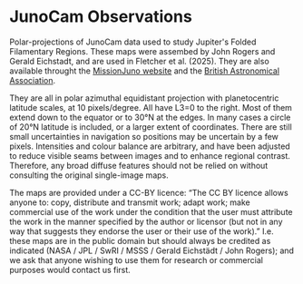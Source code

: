 # JunoCam Observations 

Polar-projections of JunoCam data used to study Jupiter's Folded Filamentary Regions.  These maps were assembed by John Rogers and Gerald Eichstadt, and are used in Fletcher et al. (2025).  They are also available throught the [MissionJuno website](https://www.missionjuno.swri.edu/junocam/think-tank) and the [British Astronomical Association](https://britastro.org/section_information_/jupiter-section-overview/results-from-juno-jupiters-polar-regions/maps-of-jupiters-north-polar-region). 

They are all in polar azimuthal equidistant projection with planetocentric latitude scales, at 10 pixels/degree.  All have L3=0 to the right.  Most of them extend down to the equator or to 30°N at the edges.  In many cases a circle of 20°N latitude is included, or a larger extent of coordinates.  There are still small uncertainties in navigation so positions may be uncertain by a few pixels. Intensities and colour balance are arbitrary, and have been adjusted to reduce visible seams between images and to enhance regional contrast.  Therefore, any broad diffuse features should not be relied on without consulting the original single-image maps.

The maps are provided under a CC-BY licence: “The CC BY licence allows anyone to: copy, distribute and transmit work; adapt work; make commercial use of the work under the condition that the user must attribute the work in the manner specified by the author or licensor (but not in any way that suggests they endorse the user or their use of the work).”  I.e. these maps are in the public domain but should always be credited as indicated (NASA / JPL / SwRI / MSSS / Gerald Eichstädt / John Rogers); and we ask that anyone wishing to use them for research or commercial purposes would contact us first.
